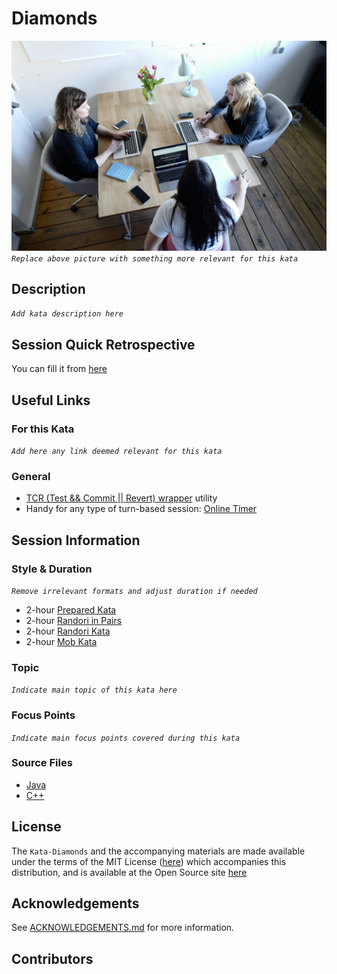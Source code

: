 # Diamonds

[![Kata Image](images/Team.jpg)](https://images.unsplash.com/photo-1556565681-306458ef93cd?ixlib=rb-1.2.1&ixid=eyJhcHBfaWQiOjEyMDd9&auto=format&fit=crop&w=1950&q=80)
_`Replace above picture with something more relevant for this kata`_

## Description

_`Add kata description here`_

## Session Quick Retrospective

You can fill it from [here](./QuickRetrospective.md)

## Useful Links

### For this Kata

_`Add here any link deemed relevant for this kata`_

### General

- [TCR (Test && Commit || Revert) wrapper](tcr/TCR.md) utility
- Handy for any type of turn-based session: [Online Timer](https://agility.jahed.dev/)

## Session Information

### Style & Duration

_`Remove irrelevant formats and adjust duration if needed`_

- 2-hour [Prepared Kata](./doc/PreparedKata.md)
- 2-hour [Randori in Pairs](./doc/RandoriInPairs.md)
- 2-hour [Randori Kata](./doc/RandoriKata.md)
- 2-hour [Mob Kata](./doc/MobProgramming.md)

### Topic

_`Indicate main topic of this kata here`_

### Focus Points

_`Indicate main focus points covered during this kata`_

### Source Files

- [Java](./java)
- [C++](./cpp)

## License

The `Kata-Diamonds` and the accompanying materials are made available
under the terms of the MIT License ([here](LICENSE.md)) which accompanies this
distribution, and is available at the Open Source site [here](https://opensource.org/licenses/MIT)

## Acknowledgements

See [ACKNOWLEDGEMENTS.md](./ACKNOWLEDGEMENTS.md) for more information.

## Contributors
